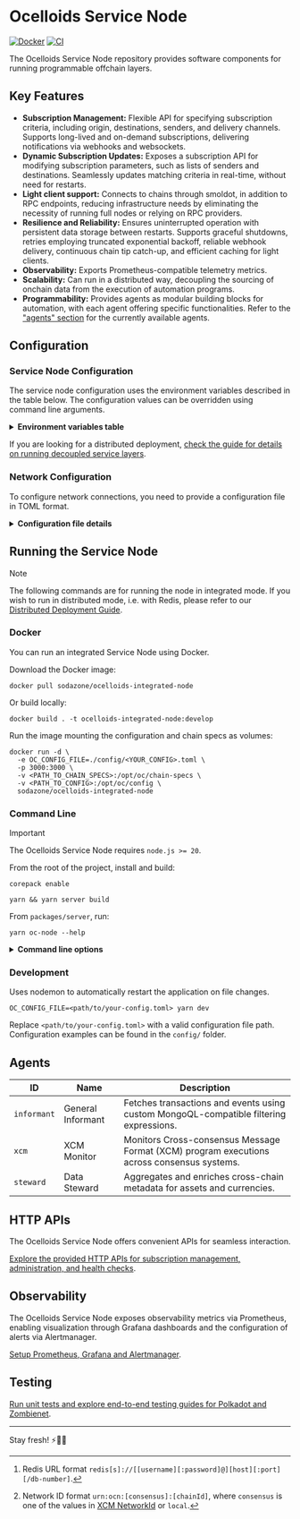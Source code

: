 # Ocelloids Service Node

[![Docker](https://img.shields.io/docker/v/sodazone/ocelloids-integrated-node?label=docker&style=flat&color=69D2E7&labelColor=A7DBD8&logo=docker&logoColor=444444)](https://hub.docker.com/r/sodazone/ocelloids-integrated-node)
[![CI](https://img.shields.io/github/actions/workflow/status/sodazone/ocelloids-services/ci.yml?branch=main&color=69D2E7&labelColor=A7DBD8)](https://github.com/sodazone/ocelloids-services/actions/workflows/ci.yml)

The Ocelloids Service Node repository provides software components for running programmable offchain layers.

## Key Features

- **Subscription Management:** Flexible API for specifying subscription criteria, including origin, destinations, senders, and delivery channels. Supports long-lived and on-demand subscriptions, delivering notifications via webhooks and websockets.
- **Dynamic Subscription Updates:** Exposes a subscription API for modifying subscription parameters, such as lists of senders and destinations. Seamlessly updates matching criteria in real-time, without need for restarts.
- **Light client support:** Connects to chains through smoldot, in addition to RPC endpoints, reducing infrastructure needs by eliminating the necessity of running full nodes or relying on RPC providers.
- **Resilience and Reliability:** Ensures uninterrupted operation with persistent data storage between restarts. Supports graceful shutdowns, retries employing truncated exponential backoff, reliable webhook delivery, continuous chain tip catch-up, and efficient caching for light clients.
- **Observability:** Exports Prometheus-compatible telemetry metrics.
- **Scalability:** Can run in a distributed way, decoupling the sourcing of onchain data from the execution of automation programs.
- **Programmability:** Provides agents as modular building blocks for automation, with each agent offering specific functionalities. Refer to the ["agents" section](https://github.com/sodazone/ocelloids-services/tree/main/packages/server#agents) for the currently available agents.

## Configuration

### Service Node Configuration

The service node configuration uses the environment variables described in the table below.
The configuration values can be overridden using command line arguments.

<details>
  <summary><strong>Environment variables table</strong></summary>

| Variable                          | Description                                    | Default   |
| --------------------------------- | ---------------------------------------------- | --------- |
| OC_ADDRESS                        | The address to bind to.                        | localhost |
| OC_PORT                           | The TCP port number to listen on.              | 3000      |
| OC_CONFIG_FILE                    | The service configuration file.                | -         |
| OC_DATA_DIR                       | The database directory.                        | ./.db     |
| OC_LEVEL_ENGINE                   | The LevelDB engine.                            | classic   |
| OC_DB_SCHEDULER_ENABLE            | Enables or disables the task scheduler.        | true      |
| OC_DB_SCHEDULER_FREQUENCY         | Milliseconds to wait before each tick.         | 5000      |
| OC_DB_JANITOR_SWEEP_EXPIRY        | Milliseconds before a task is swept.           | 1500000   |
| OC_CLOSE_GRACE_DELAY              | Milliseconds for the graceful close to finish. | 5000      |
| OC_SECRET                         | Secret passphrase for administration auth.     | -         |
| OC_MAX_BLOCK_DIST                 | Maximum distance in blocks for the catch-up.   | 50        |
| OC_TELEMETRY_ENABLE               | Enables or disables the telemetry service.     | true      |
| OC_WS_MAX_CLIENTS                 | Maximum number of websocket clients.           | 10000     |
| OC_CORS                           | Enables or disables CORS support.              | false     |
| OC_CORS_CREDENTIALS               | Access-Control-Allow-Credentials CORS header.  | true      |
| OC_CORS_ORIGIN                    | Access-Control-Allow-Origin CORS header. Use "true" for any origin. | `/https?://localhost.*/` |
| OC_RATE_LIMIT_MAX                 | Max number of requests per limit window.       | 60        |
| OC_RATE_LIMIT_WINDOW              | Rate limit window in milliseconds.             | 60000     |
| OC_SUBSCRIPTION_MAX_PERSISTENT    | Maximum number of persistent subscriptions.    | 5000      |
| OC_SUBSCRIPTION_MAX_EPHEMERAL     | Maximum number of ephemeral subscriptions.     | 5000      |
| OC_DISTRIBUTED                    | Enables distributed mode for the exeuctor.     | false     |
| OC_REDIS_URL                      | Redis connection URL.[^1]                      | redis://localhost:6379 |

[^1]: Redis URL format `redis[s]://[[username][:password]@][host][:port][/db-number]`.
</details>

If you are looking for a distributed deployment, [check the guide for details on running decoupled service layers](https://github.com/sodazone/ocelloids-services/blob/main/packages/server/guides/DISTRIBUTED.md).

### Network Configuration

To configure network connections, you need to provide a configuration file in TOML format. 

<details>
  <summary><strong>Configuration file details</strong></summary>

The accepted configuration fields are as follows:

| Field      | Description                                                                                        | Required   | Default |
| ---------  | -------------------------------------------------------------------------------------------------- | ---------- | ------- |
| name       | The name of the network.                                                                           | Yes        | n/a     |
| id         | The ID of the network.[^2]                                                                         | Yes        | n/a     |
| provider   | Provider configuration, detailed below.                                                            | Yes        | n/a     |
| relay      | For parachains, the name of the relay chain it connects to.                                        | No         | n/a     |
| recovery   | Enbles or disables the recovery of interrupted catch-ups.                                          | No         | false   |
| batch-size | The batch size for catching up missed blocks.                                                      | No         | 25      |

Provider configuration fields:

| Field    | Description                                         |
| ---------| --------------------------------------------------- |
| type     | Network type, either `rpc` or `smoldot`.            |
| url      | WebSocket endpoint URL, applicable when type=`rpc`. |
| spec     | Path to the chain specs, used when type=`smoldot`. Required when **not** using [well-known chain](https://github.com/paritytech/substrate-connect/blob/main/packages/connect/src/WellKnownChain.ts) names. |

Example configurations are available in the `config/` directory of this repository for reference.

[^2]: Network ID format `urn:ocn:[consensus]:[chainId]`, where `consensus` is one of the values in [XCM NetworkId](https://paritytech.github.io/polkadot-sdk/master/staging_xcm/v4/enum.NetworkId.html) or `local`.
</details>

## Running the Service Node

> [!NOTE]
> The following commands are for running the node in integrated mode. If you wish to run in distributed mode, i.e. with Redis, please refer to our [Distributed Deployment Guide](https://github.com/sodazone/ocelloids-services/tree/main/packages/server/guides/DISTRIBUTED.md).

### Docker

You can run an integrated Service Node using Docker.

Download the Docker image:

```shell
docker pull sodazone/ocelloids-integrated-node
```

Or build locally:
 
```shell
docker build . -t ocelloids-integrated-node:develop
```

Run the image mounting the configuration and chain specs as volumes:

```shell
docker run -d \
  -e OC_CONFIG_FILE=./config/<YOUR_CONFIG>.toml \
  -p 3000:3000 \
  -v <PATH_TO_CHAIN_SPECS>:/opt/oc/chain-specs \
  -v <PATH_TO_CONFIG>:/opt/oc/config \
  sodazone/ocelloids-integrated-node
```

### Command Line

> [!IMPORTANT]
> The Ocelloids Service Node requires `node.js >= 20`.

From the root of the project, install and build:

```shell
corepack enable
```

```shell
yarn && yarn server build
```

From `packages/server`, run:

```shell
yarn oc-node --help
```

<details>
  <summary><strong>Command line options</strong></summary>

```shell
Usage: oc-node [options]

Ocelloids Service Node

Options:
  -a, --address <address>                 address to bind to (default: "localhost", env: OC_ADDRESS)
  -p, --port <number>                     port number to listen on (default: 3000, env: OC_PORT)
  -c, --config <file>                     service configuration file (env: OC_CONFIG_FILE)
  -d, --data <dir>                        database directory (default: "./.db", env: OC_DATA_DIR)
  --level-engine <engine>                 level engine (default: "classic", env: OC_LEVEL_ENGINE)
  --scheduler <boolean>                   enables or disables the task scheduler (default: true, env: OC_DB_SCHEDULER_ENABLE)
  --scheduler-frequency <milliseconds>    milliseconds to wait before each tick (default: 5000, env: OC_DB_SCHEDULER_FREQUENCY)
  --sweep-expiry <milliseconds>           milliseconds before a task is swept (default: 1500000, env: OC_DB_JANITOR_SWEEP_EXPIRY)
  -g, --grace <milliseconds>              milliseconds for the graceful close to finish (default: 5000, env: OC_CLOSE_GRACE_DELAY)
  -t --telemetry <boolean>                enables or disables the telemetry exporter (default: true, env: OC_TELEMETRY_ENABLE)
  --rate-limit-max <number>               set the max number of requests (default: 60, env: OC_RATE_LIMIT_MAX)
  --rate-limit-window <milliseconds>      set the request limit time window (default: 60000, env: OC_RATE_LIMIT_WINDOW)
  -V, --version                           output the version number
  --ws-max-clients <number>               maximum number of websocket clients (default: 10000, env: OC_WS_MAX_CLIENTS)
  --subscription-max-persistent <number>  maximum number of persistent subscriptions (default: 5000, env: OC_SUBSCRIPTION_MAX_PERSISTENT)
  --subscription-max-ephemeral <number>   maximum number of ephemeral subscriptions (default: 5000, env: OC_SUBSCRIPTION_MAX_EPHEMERAL)
  --cors                                  enables CORS support (default: false, env: OC_CORS)
  --cors-credentials <boolean>            configures the Access-Control-Allow-Credentials CORS header (default: true, env: OC_CORS_CREDENTIALS)
  --cors-origin [origin]                  configures the Access-Control-Allow-Origin CORS header
                                          "true" for wildcard, "string" or "/regexp/"
                                          repeat this argument for multiple origins (default: ["/https?://localhost.*/"], env: OC_CORS_ORIGIN)
  --redis <redis-url>                     redis[s]://[[username][:password]@][host][:port][/db-number] (env: OC_REDIS_URL)
  --distributed                           distributed mode (default: false, env: OC_DISTRIBUTED)
  -h, --help                              display help for command
```
</details>

### Development

Uses nodemon to automatically restart the application on file changes.

```shell
OC_CONFIG_FILE=<path/to/your-config.toml> yarn dev
```

Replace `<path/to/your-config.toml>` with a valid configuration file path. Configuration examples can be found in the `config/` folder.

## Agents

| ID          | Name              | Description                                                                                |
| ----------- | ----------------- | ------------------------------------------------------------------------------------------ |
| `informant` | General Informant | Fetches transactions and events using custom MongoQL-compatible filtering expressions.     |
| `xcm`       | XCM Monitor       | Monitors Cross-consensus Message Format (XCM) program executions across consensus systems. |
| `steward`   | Data Steward      | Aggregates and enriches cross-chain metadata for assets and currencies.                    |

## HTTP APIs

The Ocelloids Service Node offers convenient APIs for seamless interaction.

[Explore the provided HTTP APIs for subscription management, administration, and health checks](https://github.com/sodazone/ocelloids-services/blob/main/packages/server/guides/HTTP_APIS.md).

## Observability

The Ocelloids Service Node exposes observability metrics via Prometheus, enabling visualization through Grafana dashboards and the configuration of alerts via Alertmanager.

[Setup Prometheus, Grafana and Alertmanager](https://github.com/sodazone/ocelloids-services/blob/main/packages/server/guides/OBSERVABILITY.md).

## Testing

[Run unit tests and explore end-to-end testing guides for Polkadot and Zombienet](https://github.com/sodazone/ocelloids-services/blob/main/packages/server/guides/TESTING.md).

---

Stay fresh! :zap::flamingo::palm_tree: 

